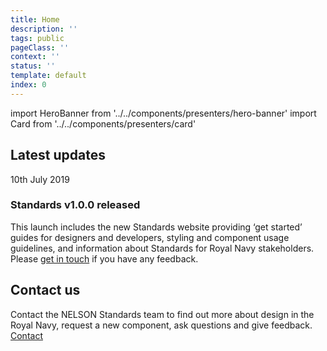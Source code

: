 ```yaml
---
title: Home
description: ''
tags: public
pageClass: ''
context: ''
status: ''
template: default
index: 0
---
```


import HeroBanner from '../../components/presenters/hero-banner'
import Card from '../../components/presenters/card'

<HeroBanner 
  title="Design your application using NELSON styles and components" text="Use this design system to build applications and services for the Royal Navy. The website includes guidance, a component library and prototyping tools. Use these to save time and give users a consistent experience that meets the NELSON Standard." 
  ctaText="Get started" 
  ctaLink="/get-started"
/>

<Card 
  type="border" 
  title="Styles" 
  text="Make your service look like it's for the Royal Navy with guides for applying colour, typography and spacing." 
  linkText="View styles" 
  linkHref="/styles" 
/>

<Card 
  type="border" 
  title="Components" 
  text="Save time with reusable, accessible components for forms, navigation, cards and more." 
  linkText="View components" 
  linkHref="/components" 
/>

## Latest updates

<!-- Update card -->
10th July 2019
### Standards v1.0.0 released
This launch includes the new Standards website providing ‘get started’ guides for designers and developers, styling and component usage guidelines, and information about Standards for Royal Navy stakeholders. Please [get in touch](/contact) if you have any feedback.

## Contact us
Contact the NELSON Standards team to find out more about design in the Royal Navy, request a new component, ask questions and give feedback.
[Contact](/contact)
